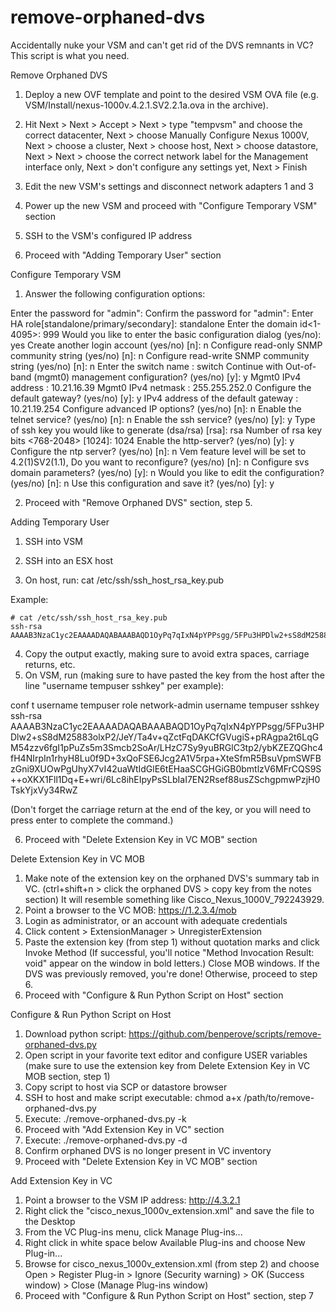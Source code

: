 remove-orphaned-dvs
===================

Accidentally nuke your VSM and can't get rid of the DVS remnants in VC? This script is what you need.

Remove Orphaned DVS

1. Deploy a new OVF template and point to the desired VSM OVA file (e.g. VSM/Install/nexus-1000v.4.2.1.SV2.2.1a.ova in the archive).

2. Hit Next > Next > Accept > Next > type "tempvsm" and choose the correct datacenter, Next > choose Manually Configure Nexus 1000V, Next > choose a cluster, Next > choose host, Next > choose datastore, Next > Next > choose the correct network label for the Management interface only, Next > don't configure any settings yet, Next > Finish

3. Edit the new VSM's settings and disconnect network adapters 1 and 3

4. Power up the new VSM and proceed with "Configure Temporary VSM" section

5. SSH to the VSM's configured IP address

6. Proceed with "Adding Temporary User" section

Configure Temporary VSM

1. Answer the following configuration options:

Enter the password for "admin":
Confirm the password for "admin":
Enter HA role[standalone/primary/secondary]: standalone
Enter the domain id<1-4095>: 999
Would you like to enter the basic configuration dialog (yes/no): yes
Create another login account (yes/no) [n]: n
Configure read-only SNMP community string (yes/no) [n]: n
Configure read-write SNMP community string (yes/no) [n]: n
Enter the switch name : switch
Continue with Out-of-band (mgmt0) management configuration? (yes/no) [y]: y
Mgmt0 IPv4 address : 10.21.16.39
Mgmt0 IPv4 netmask : 255.255.252.0
Configure the default gateway? (yes/no) [y]: y
IPv4 address of the default gateway : 10.21.19.254
Configure advanced IP options? (yes/no) [n]: n
Enable the telnet service? (yes/no) [n]: n
Enable the ssh service? (yes/no) [y]: y
Type of ssh key you would like to generate (dsa/rsa) [rsa]: rsa
Number of rsa key bits <768-2048> [1024]: 1024
Enable the http-server? (yes/no) [y]: y
Configure the ntp server? (yes/no) [n]: n
Vem feature level will be set to 4.2(1)SV2(1.1), Do you want to reconfigure? (yes/no) [n]: n
Configure svs domain parameters? (yes/no) [y]: n
Would you like to edit the configuration? (yes/no) [n]: n
Use this configuration and save it? (yes/no) [y]: y

2. Proceed with "Remove Orphaned DVS" section, step 5.

Adding Temporary User

1. SSH into VSM
2. SSH into an ESX host

3. On host, run: cat /etc/ssh/ssh_host_rsa_key.pub

Example:
```
# cat /etc/ssh/ssh_host_rsa_key.pub
ssh-rsa AAAAB3NzaC1yc2EAAAADAQABAAABAQD1OyPq7qIxN4pYPPsgg/5FPu3HPDlw2+sS8dM25883olxP2/JeY/Ta4v+qZctFqDAKCfGVugiS+pRAgpa2t6LqGM54zzv6fgI1pPuZs5m3Smcb2SoAr/LHzC7Sy9yuBRGlC3tp2/ybKZEZQGhc4fH4NIrpIn1rhyH8Lu0f9D+3xQoFSE6Jcg2A1V5rpa+XteSfmR5BsuVpmSWFBzGni9XUOwPgUhyX7vI42uaWtIdGlE6tEHaaSCGHGiGB0bmtlzV6MFrCQS9S++oXKX1Fll1Dq+E+wri/6Lc8ihEIpyPsSLbIaI7EN2Rsef88usZSchgpmwPzjH0TskYjxVy34RwZ
```

4. Copy the output exactly, making sure to avoid extra spaces, carriage returns, etc.
5. On VSM, run (making sure to have pasted the key from the host after the line "username tempuser sshkey" per example):

conf t
username tempuser role network-admin
username tempuser sshkey ssh-rsa AAAAB3NzaC1yc2EAAAADAQABAAABAQD1OyPq7qIxN4pYPPsgg/5FPu3HPDlw2+sS8dM25883olxP2/JeY/Ta4v+qZctFqDAKCfGVugiS+pRAgpa2t6LqGM54zzv6fgI1pPuZs5m3Smcb2SoAr/LHzC7Sy9yuBRGlC3tp2/ybKZEZQGhc4fH4NIrpIn1rhyH8Lu0f9D+3xQoFSE6Jcg2A1V5rpa+XteSfmR5BsuVpmSWFBzGni9XUOwPgUhyX7vI42uaWtIdGlE6tEHaaSCGHGiGB0bmtlzV6MFrCQS9S++oXKX1Fll1Dq+E+wri/6Lc8ihEIpyPsSLbIaI7EN2Rsef88usZSchgpmwPzjH0TskYjxVy34RwZ

(Don't forget the carriage return at the end of the key, or you will need to press enter to complete the command.)

6. Proceed with "Delete Extension Key in VC MOB" section

Delete Extension Key in VC MOB

1. Make note of the extension key on the orphaned DVS's summary tab in VC. (ctrl+shift+n > click the orphaned DVS > copy key from the notes section) It will resemble something like Cisco_Nexus_1000V_792243929.
2. Point a browser to the VC MOB: https://1.2.3.4/mob
3. Login as administrator, or an account with adequate credentials
4. Click content > ExtensionManager > UnregisterExtension
5. Paste the extension key (from step 1) without quotation marks and click Invoke Method (If successful, you'll notice "Method Invocation Result: void" appear on the window in bold letters.) Close MOB windows. If the DVS was previously removed, you're done! Otherwise, proceed to step 6.
6. Proceed with "Configure & Run Python Script on Host" section

Configure & Run Python Script on Host

1. Download python script: https://github.com/benperove/scripts/remove-orphaned-dvs.py
2. Open script in your favorite text editor and configure USER variables (make sure to use the extension key from Delete Extension Key in VC MOB section, step 1)
3. Copy script to host via SCP or datastore browser
4. SSH to host and make script executable: chmod a+x /path/to/remove-orphaned-dvs.py
5. Execute: ./remove-orphaned-dvs.py -k
6. Proceed with "Add Extension Key in VC" section
7. Execute: ./remove-orphaned-dvs.py -d
8. Confirm orphaned DVS is no longer present in VC inventory
9. Proceed with "Delete Extension Key in VC MOB" section

Add Extension Key in VC

1. Point a browser to the VSM IP address: http://4.3.2.1
2. Right click the "cisco_nexus_1000v_extension.xml" and save the file to the Desktop
3. From the VC Plug-ins menu, click Manage Plug-ins...
4. Right click in white space below Available Plug-ins and choose New Plug-in...
5. Browse for cisco_nexus_1000v_extension.xml (from step 2) and choose Open > Register Plug-in > Ignore (Security warning) > OK (Success window) > Close (Manage Plug-ins window)
6. Proceed with "Configure & Run Python Script on Host" section, step 7
